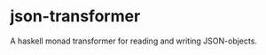 json-transformer
================

A haskell monad transformer for reading and writing JSON-objects.
